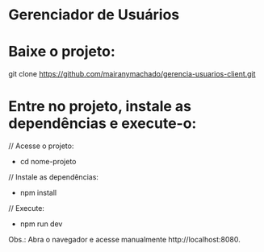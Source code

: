 # Gerenciador de Usuários

# Baixe o projeto:
git clone https://github.com/mairanymachado/gerencia-usuarios-client.git

# Entre no projeto, instale as dependências e execute-o:
// Acesse o projeto:
   * cd nome-projeto

// Instale as dependências:
   * npm install

// Execute:
   * npm run dev


Obs.: Abra o navegador e acesse manualmente http://localhost:8080.
